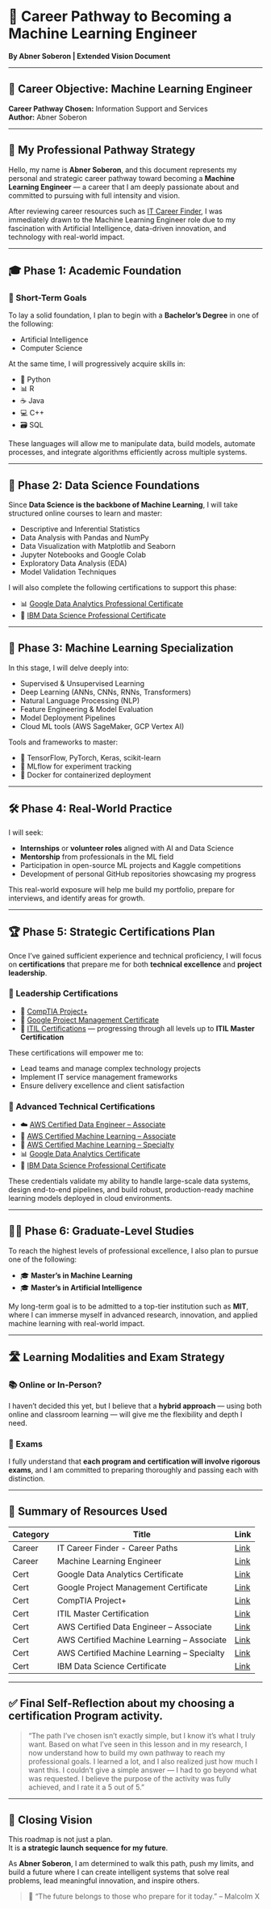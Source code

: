 # 🧠 Career Pathway to Becoming a Machine Learning Engineer  
**By Abner Soberon | Extended Vision Document**

---

## 🎯 Career Objective: Machine Learning Engineer  
**Career Pathway Chosen:** Information Support and Services  
**Author:** Abner Soberon

---

## 🧭 My Professional Pathway Strategy

Hello, my name is **Abner Soberon**, and this document represents my personal and strategic career pathway toward becoming a **Machine Learning Engineer** — a career that I am deeply passionate about and committed to pursuing with full intensity and vision.

After reviewing career resources such as [IT Career Finder](https://www.itcareerfinder.com/it-careers.html), I was immediately drawn to the Machine Learning Engineer role due to my fascination with Artificial Intelligence, data-driven innovation, and technology with real-world impact.

---

## 🎓 Phase 1: Academic Foundation

### 🎯 Short-Term Goals

To lay a solid foundation, I plan to begin with a **Bachelor’s Degree** in one of the following:

- Artificial Intelligence  
- Computer Science

At the same time, I will progressively acquire skills in:

- 🐍 Python  
- 📊 R  
- ☕ Java  
- 💻 C++  
- 🗃️ SQL  

These languages will allow me to manipulate data, build models, automate processes, and integrate algorithms efficiently across multiple systems.

---

## 📘 Phase 2: Data Science Foundations

Since **Data Science is the backbone of Machine Learning**, I will take structured online courses to learn and master:

- Descriptive and Inferential Statistics  
- Data Analysis with Pandas and NumPy  
- Data Visualization with Matplotlib and Seaborn  
- Jupyter Notebooks and Google Colab  
- Exploratory Data Analysis (EDA)  
- Model Validation Techniques  

I will also complete the following certifications to support this phase:

- 📊 [Google Data Analytics Professional Certificate](https://www.itcareerfinder.com/it-certifications/google-career-certifications/data-analytics-certificate.html)  
- 🧪 [IBM Data Science Professional Certificate](https://www.itcareerfinder.com/it-certifications/ibm-professional-certificates/data-science-certificate.html)  

---

## 🤖 Phase 3: Machine Learning Specialization

In this stage, I will delve deeply into:

- Supervised & Unsupervised Learning  
- Deep Learning (ANNs, CNNs, RNNs, Transformers)  
- Natural Language Processing (NLP)  
- Feature Engineering & Model Evaluation  
- Model Deployment Pipelines  
- Cloud ML tools (AWS SageMaker, GCP Vertex AI)

Tools and frameworks to master:

- 🔧 TensorFlow, PyTorch, Keras, scikit-learn  
- 🧪 MLflow for experiment tracking  
- 🐳 Docker for containerized deployment  

---

## 🛠️ Phase 4: Real-World Practice

I will seek:

- **Internships** or **volunteer roles** aligned with AI and Data Science  
- **Mentorship** from professionals in the ML field  
- Participation in open-source ML projects and Kaggle competitions  
- Development of personal GitHub repositories showcasing my progress

This real-world exposure will help me build my portfolio, prepare for interviews, and identify areas for growth.

---

## 🏆 Phase 5: Strategic Certifications Plan

Once I’ve gained sufficient experience and technical proficiency, I will focus on **certifications** that prepare me for both **technical excellence** and **project leadership**.

### 🔹 Leadership Certifications

- 🧩 [CompTIA Project+](https://www.itcareerfinder.com/it-certifications/comptia-certifications/project-plus-certification.html)  
- 🧩 [Google Project Management Certificate](https://www.itcareerfinder.com/it-certifications/google-career-certifications/project-management-certificate.html)  
- 🧩 [ITIL Certifications](https://www.itcareerfinder.com/it-certifications/itil.html) — progressing through all levels up to **ITIL Master Certification**

These certifications will empower me to:

- Lead teams and manage complex technology projects  
- Implement IT service management frameworks  
- Ensure delivery excellence and client satisfaction

### 🔹 Advanced Technical Certifications

- ☁️ [AWS Certified Data Engineer – Associate](https://aws.amazon.com/certification/certified-data-engineer-associate/?ch=sec&sec=rmg&d=1)  
- 🤖 [AWS Certified Machine Learning – Associate](https://aws.amazon.com/certification/certified-machine-learning-engineer-associate/?ch=sec&sec=rmg&d=1)  
- 🧠 [AWS Certified Machine Learning – Specialty](https://aws.amazon.com/certification/certified-machine-learning-specialty/)  
- 📊 [Google Data Analytics Certificate](https://www.itcareerfinder.com/it-certifications/google-career-certifications/data-analytics-certificate.html)  
- 🧪 [IBM Data Science Professional Certificate](https://www.itcareerfinder.com/it-certifications/ibm-professional-certificates/data-science-certificate.html)

These credentials validate my ability to handle large-scale data systems, design end-to-end pipelines, and build robust, production-ready machine learning models deployed in cloud environments.

---

## 🧑‍🏫 Phase 6: Graduate-Level Studies

To reach the highest levels of professional excellence, I also plan to pursue one of the following:

- 🎓 **Master’s in Machine Learning**  
- 🎓 **Master’s in Artificial Intelligence**

My long-term goal is to be admitted to a top-tier institution such as **MIT**, where I can immerse myself in advanced research, innovation, and applied machine learning with real-world impact.

---

## 🛣️ Learning Modalities and Exam Strategy

### 📚 Online or In-Person?

I haven’t decided this yet, but I believe that a **hybrid approach** — using both online and classroom learning — will give me the flexibility and depth I need.

### 📝 Exams

I fully understand that **each program and certification will involve rigorous exams**, and I am committed to preparing thoroughly and passing each with distinction.

---

## 📌 Summary of Resources Used

| Category | Title | Link |
|----------|-------|------|
| Career | IT Career Finder - Career Paths | [Link](https://www.itcareerfinder.com/it-careers.html) |
| Career | Machine Learning Engineer | [Link](https://www.itcareerfinder.com/it-careers/machine-learning-engineer.html) |
| Cert | Google Data Analytics Certificate | [Link](https://www.itcareerfinder.com/it-certifications/google-career-certifications/data-analytics-certificate.html) |
| Cert | Google Project Management Certificate | [Link](https://www.itcareerfinder.com/it-certifications/google-career-certifications/project-management-certificate.html) |
| Cert | CompTIA Project+ | [Link](https://www.itcareerfinder.com/it-certifications/comptia-certifications/project-plus-certification.html) |
| Cert | ITIL Master Certification | [Link](https://www.itcareerfinder.com/it-certifications/itil.html) |
| Cert | AWS Certified Data Engineer – Associate | [Link](https://aws.amazon.com/certification/certified-data-engineer-associate/?ch=sec&sec=rmg&d=1) |
| Cert | AWS Certified Machine Learning – Associate | [Link](https://aws.amazon.com/certification/certified-machine-learning-engineer-associate/?ch=sec&sec=rmg&d=1) |
| Cert | AWS Certified Machine Learning – Specialty | [Link](https://aws.amazon.com/certification/certified-machine-learning-specialty/) |
| Cert | IBM Data Science Certificate | [Link](https://www.itcareerfinder.com/it-certifications/ibm-professional-certificates/data-science-certificate.html) |

---

## ✅ Final Self-Reflection about my choosing a certification Program activity.

> “The path I’ve chosen isn’t exactly simple, but I know it’s what I truly want. Based on what I’ve seen in this lesson and in my research, I now understand how to build my own pathway to reach my professional goals.
> I learned a lot, and I also realized just how much I want this. I couldn’t give a simple answer — I had to go beyond what was requested. I believe the purpose of the activity was fully achieved, and I rate it a 5 out of 5.”

---

## 🧭 Closing Vision

This roadmap is not just a plan.  
It is **a strategic launch sequence for my future**.  

As **Abner Soberon**, I am determined to walk this path, push my limits, and build a future where I can create intelligent systems that solve real problems, lead meaningful innovation, and inspire others.

> 🏁 “The future belongs to those who prepare for it today.” – Malcolm X
